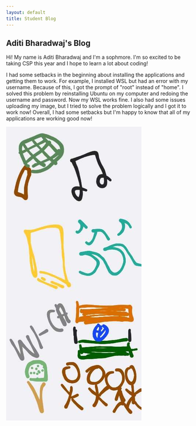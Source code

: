 ```yaml
---
layout: default
title: Student Blog
---
```



## Aditi Bharadwaj's Blog 
Hi! My name is Aditi Bharadwaj and I'm a sophmore. I'm so excited to be taking CSP this year and I hope to learn a lot about coding! 

I had some setbacks in the beginning about installing the applications and getting them to work. For example, I installed WSL but had an error with my username. Because of this, I got the prompt of "root" instead of "home". I solved this problem by reinstalling Ubuntu on my computer and redoing the username and password. Now my WSL works fine. I also had some issues uploading my image, but I tried to solve the problem logically and I got it to work now! Overall, I had some setbacks but I'm happy to know that all of my applications are working good now!


![Alt text](images/Screenshot_20230817_144238_Gallery.jpg)
